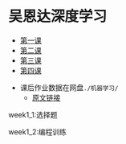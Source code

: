 # 吴恩达深度学习
- [第一课](https://www.bilibili.com/video/av66314465?p=1)
- [第二课](https://www.bilibili.com/video/av66524657?p=1)
- [第三课](https://www.bilibili.com/video/av66644404?p=1)
- [第四课](https://www.bilibili.com/video/av66646276?p=1)

* 课后作业数据在网盘`./机器学习/`
   * [原文链接](https://blog.csdn.net/u013733326/article/details/79827273)

week1_1:选择题

week1_2:编程训练
